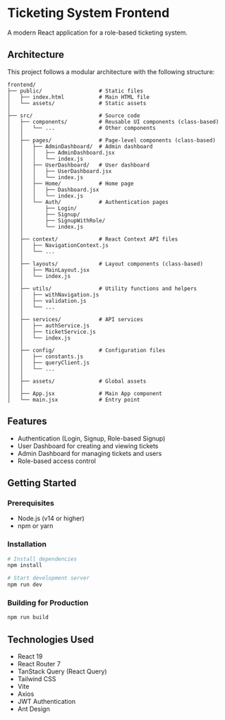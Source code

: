 # Ticketing System Frontend

A modern React application for a role-based ticketing system.

## Architecture

This project follows a modular architecture with the following structure:

```
frontend/
├── public/                  # Static files
│   ├── index.html           # Main HTML file
│   └── assets/              # Static assets
│
├── src/                     # Source code
│   ├── components/          # Reusable UI components (class-based)
│   │   └── ...              # Other components
│   │
│   ├── pages/               # Page-level components (class-based)
│   │   ├── AdminDashboard/  # Admin dashboard
│   │   │   ├── AdminDashboard.jsx
│   │   │   └── index.js
│   │   ├── UserDashboard/   # User dashboard
│   │   │   ├── UserDashboard.jsx
│   │   │   └── index.js
│   │   ├── Home/            # Home page
│   │   │   ├── Dashboard.jsx
│   │   │   └── index.js
│   │   └── Auth/            # Authentication pages
│   │       ├── Login/
│   │       ├── Signup/
│   │       ├── SignupWithRole/
│   │       └── index.js
│   │
│   ├── context/             # React Context API files
│   │   ├── NavigationContext.js
│   │   └── ...
│   │
│   ├── layouts/             # Layout components (class-based)
│   │   ├── MainLayout.jsx
│   │   └── index.js
│   │
│   ├── utils/               # Utility functions and helpers
│   │   ├── withNavigation.js
│   │   ├── validation.js
│   │   └── ...
│   │
│   ├── services/            # API services
│   │   ├── authService.js
│   │   ├── ticketService.js
│   │   └── index.js
│   │
│   ├── config/              # Configuration files
│   │   ├── constants.js
│   │   ├── queryClient.js
│   │   └── ...
│   │
│   ├── assets/              # Global assets
│   │
│   ├── App.jsx              # Main App component
│   └── main.jsx             # Entry point
```

## Features

- Authentication (Login, Signup, Role-based Signup)
- User Dashboard for creating and viewing tickets
- Admin Dashboard for managing tickets and users
- Role-based access control

## Getting Started

### Prerequisites

- Node.js (v14 or higher)
- npm or yarn

### Installation

```bash
# Install dependencies
npm install

# Start development server
npm run dev
```

### Building for Production

```bash
npm run build
```

## Technologies Used

- React 19
- React Router 7
- TanStack Query (React Query)
- Tailwind CSS
- Vite
- Axios
- JWT Authentication
- Ant Design
